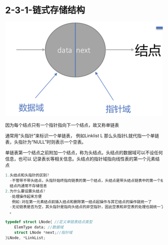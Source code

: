 # 2-3-1-链式存储结构



![](../../.gitbook/assets/image%20%28189%29.png)

因为每个结点只有一个指针指向下一个结点，故又称单链表

通常用“头指针”来标识一个单链表， 例如Linklist L 那么头指针L就代指一个单链表，头指针为“NULL”时则表示一个空表。

单链表第一个结点之前附加一个结点，称为头结点。头结点的数据域可以不设任何信息，也可以 记录表长等相关信息。头结点的指针域指向线性表的第一个元素结点

```c
1.头结点和头指针的区别?
  -不管带不带头结点，头指针始终指向链表的第一个结点，头结点是带头结点链表中的第一个结点，
  结点内通常不存储信息
2.为什么要设置头结点?
  -处理操作起来方便 
   例如:对在第一元素结点前插入结点和删除第一结点起操作与其它结点的操作就统一了 
  -无论链表是否为空，其头指针是指向头结点的非空指针，因此空表和非空表的处理也就统一了
  。
```



```c
typedef struct LNode{ //定义单链表结点类型 
    ElemType data; //数据域
    struct LNode *next;//指针域
}LNode, *LinkList;
```

